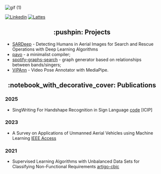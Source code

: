 ![gif (1)](https://user-images.githubusercontent.com/58193125/151248816-b08a0c05-3179-49fb-8376-a0cf096c6e44.gif)


<p align="left">
<a href="https://www.linkedin.com/in/karolayne-teixeira/"><img alt="Linkedin" src="https://img.shields.io/badge/linkedin-blue.svg"/></a>
<a href="http://lattes.cnpq.br/2074137700305766"><img alt="Lattes" src="https://img.shields.io/badge/lattes-orange.svg"/></a>
</p>

<h2 align="center">:pushpin: Projects</h2>

- [SARDeep] - Detecting Humans in Aerial Images for Search and Rescue Operations with Deep Learning Algorithms
- [pavo] - a minimalist compiler;
- [spotify-graphs-search] - graph generator based on relationships between bands/singers;
- [ViPAnn] - Video Pose Annotator with MediaPipe.

<h2 align="center">:notebook_with_decorative_cover: Publications</h2>

### 2025
- SingWriting For Handshape Recognition in Sign Language [code] [ICIP]

### 2023
- A Survey on Applications of Unmanned Aerial Vehicles using Machine Learning [IEEE Access]

### 2021
- Supervised Learning Algorithms with Unbalanced Data Sets for Classifying Non-Functional Requirements [artigo-cbic]


[//]: # (These are reference links used in the body of this note and get stripped out when the markdown processor does its job. There is no need to format nicely because it shouldn't be seen. Thanks SO - http://stackoverflow.com/questions/4823468/store-comments-in-markdown-syntax)

   [pavo]: <https://github.com/karo-txs/Pavo>
   [spotify-graphs-search]: <https://github.com/karo-txs/Spotify_Graphs_Search>
   [SARDeep]: <https://github.com/karo-txs/SARDeep>
   [ViPAnn]: <https://github.com/karo-txs/ViPAnn>
   [artigo-cbic]: <https://sbic.org.br/wp-content/uploads/2021/09/pdf/CBIC_2021_paper_125.pdf>
   [IEEE Access]: <https://ieeexplore.ieee.org/document/10287979>
   [code]: <https://github.com/karo-txs/signwriting-recognition>
